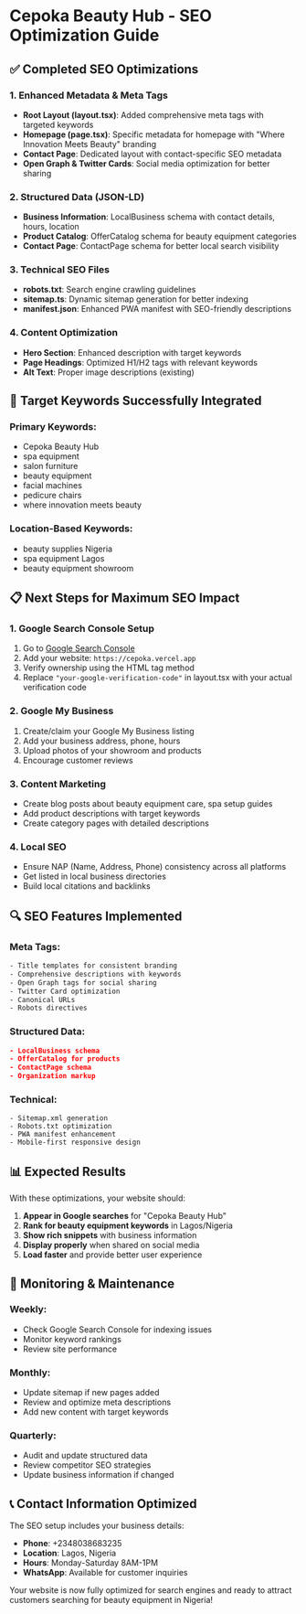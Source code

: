 # Cepoka Beauty Hub - SEO Optimization Guide

## ✅ Completed SEO Optimizations

### 1. Enhanced Metadata & Meta Tags
- **Root Layout (layout.tsx)**: Added comprehensive meta tags with targeted keywords
- **Homepage (page.tsx)**: Specific metadata for homepage with "Where Innovation Meets Beauty" branding
- **Contact Page**: Dedicated layout with contact-specific SEO metadata
- **Open Graph & Twitter Cards**: Social media optimization for better sharing

### 2. Structured Data (JSON-LD)
- **Business Information**: LocalBusiness schema with contact details, hours, location
- **Product Catalog**: OfferCatalog schema for beauty equipment categories
- **Contact Page**: ContactPage schema for better local search visibility

### 3. Technical SEO Files
- **robots.txt**: Search engine crawling guidelines
- **sitemap.ts**: Dynamic sitemap generation for better indexing
- **manifest.json**: Enhanced PWA manifest with SEO-friendly descriptions

### 4. Content Optimization
- **Hero Section**: Enhanced description with target keywords
- **Page Headings**: Optimized H1/H2 tags with relevant keywords
- **Alt Text**: Proper image descriptions (existing)

## 🎯 Target Keywords Successfully Integrated

### Primary Keywords:
- Cepoka Beauty Hub
- spa equipment
- salon furniture
- beauty equipment
- facial machines
- pedicure chairs
- where innovation meets beauty

### Location-Based Keywords:
- beauty supplies Nigeria
- spa equipment Lagos
- beauty equipment showroom

## 📋 Next Steps for Maximum SEO Impact

### 1. Google Search Console Setup
1. Go to [Google Search Console](https://search.google.com/search-console/)
2. Add your website: `https://cepoka.vercel.app`
3. Verify ownership using the HTML tag method
4. Replace `"your-google-verification-code"` in layout.tsx with your actual verification code

### 2. Google My Business
1. Create/claim your Google My Business listing
2. Add your business address, phone, hours
3. Upload photos of your showroom and products
4. Encourage customer reviews

### 3. Content Marketing
- Create blog posts about beauty equipment care, spa setup guides
- Add product descriptions with target keywords
- Create category pages with detailed descriptions

### 4. Local SEO
- Ensure NAP (Name, Address, Phone) consistency across all platforms
- Get listed in local business directories
- Build local citations and backlinks

## 🔍 SEO Features Implemented

### Meta Tags:
```html
- Title templates for consistent branding
- Comprehensive descriptions with keywords
- Open Graph tags for social sharing
- Twitter Card optimization
- Canonical URLs
- Robots directives
```

### Structured Data:
```json
- LocalBusiness schema
- OfferCatalog for products
- ContactPage schema
- Organization markup
```

### Technical:
```
- Sitemap.xml generation
- Robots.txt optimization
- PWA manifest enhancement
- Mobile-first responsive design
```

## 📊 Expected Results

With these optimizations, your website should:
1. **Appear in Google searches** for "Cepoka Beauty Hub"
2. **Rank for beauty equipment keywords** in Lagos/Nigeria
3. **Show rich snippets** with business information
4. **Display properly** when shared on social media
5. **Load faster** and provide better user experience

## 🚀 Monitoring & Maintenance

### Weekly:
- Check Google Search Console for indexing issues
- Monitor keyword rankings
- Review site performance

### Monthly:
- Update sitemap if new pages added
- Review and optimize meta descriptions
- Add new content with target keywords

### Quarterly:
- Audit and update structured data
- Review competitor SEO strategies
- Update business information if changed

## 📞 Contact Information Optimized

The SEO setup includes your business details:
- **Phone**: +2348038683235
- **Location**: Lagos, Nigeria
- **Hours**: Monday-Saturday 8AM-1PM
- **WhatsApp**: Available for customer inquiries

Your website is now fully optimized for search engines and ready to attract customers searching for beauty equipment in Nigeria!
